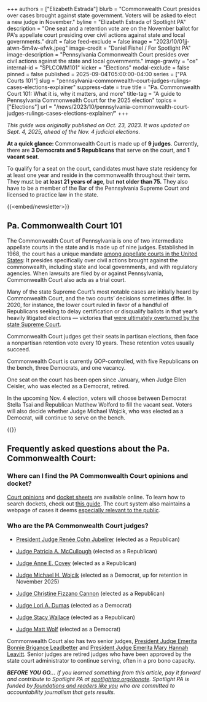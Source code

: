 +++
authors = ["Elizabeth Estrada"]
blurb = "Commonwealth Court presides over cases brought against state government. Voters will be asked to elect a new judge in November."
byline = "Elizabeth Estrada of Spotlight PA"
description = "One seat and a retention vote are on the November ballot for PA's appellate court presiding over civil actions against state and local governments."
draft = false
feed-exclude = false
image = "2023/10/01jj-atwn-5m4w-efwk.jpeg"
image-credit = "Daniel Fishel / For Spotlight PA"
image-description = "Pennsylvania Commonwealth Court presides over civil actions against the state and local governments."
image-gravity = "ce"
internal-id = "SPLCOMM101"
kicker = "Elections"
modal-exclude = false
pinned = false
published = 2025-09-04T05:00:00-04:00
series = ["PA Courts 101"]
slug = "pennsylvania-commonwealth-court-judges-rulings-cases-elections-explainer"
suppress-date = true
title = "Pa. Commonwealth Court 101: What it is, why it matters, and more"
title-tag = "A guide to Pennsylvania Commonwealth Court for the 2025 election"
topics = ["Elections"]
url = "/news/2023/10/pennsylvania-commonwealth-court-judges-rulings-cases-elections-explainer/"
+++

<em>This guide was originally published on Oct. 23, 2023. It was updated on Sept. 4, 2025, ahead of the Nov. 4 judicial elections.</em>

<strong>At a quick glance: </strong>Commonwealth Court is made up of <strong>9 judges</strong>. Currently, there are <strong>3 Democrats and 5 Republicans</strong> that serve on the court, and <strong>1 vacant seat</strong>.

To qualify for a seat on the court, candidates must have state residency for at least one year and reside in the commonwealth throughout their term. They must be <strong>at least 21 years of age</strong>, but <strong>not older than 75.</strong> They also have to be a member of the Bar of the Pennsylvania Supreme Court and licensed to practice law in the state.

{{<embed/newsletter>}}

## Pa. Commonwealth Court 101

The Commonwealth Court of Pennsylvania is one of two intermediate appellate courts in the state and is made up of nine judges. Established in 1968, the court has a unique mandate <a href="http://pacchs.org/">among appellate courts in the United States</a>: It presides specifically over civil actions brought against the commonwealth, including state and local governments, and with regulatory agencies. When lawsuits are filed by or against Pennsylvania, Commonwealth Court also acts as a trial court.

Many of the state Supreme Court’s most notable cases are initially heard by Commonwealth Court, and the two courts’ decisions sometimes differ. In 2020, for instance, the lower court ruled in favor of a handful of Republicans seeking to delay certification or disqualify ballots in that year’s heavily litigated elections — victories that <a href="https://www.penncapital-star.com/criminal-justice/meet-the-pa-commonwealth-court-judges-whove-recently-sided-with-republicans-on-election-rulings-only-to-be-overturned-by-higher-courts/">were ultimately overturned by the state Supreme Court</a>.

Commonwealth Court judges get their seats in partisan elections, then face a nonpartisan retention vote every 10 years. These retention votes usually succeed.

Commonwealth Court is currently GOP-controlled, with five Republicans on the bench, three Democrats, and one vacancy.

One seat on the court has been open since January, when Judge Ellen Ceisler, who was elected as a Democrat, retired.

In the upcoming Nov. 4 election, voters will choose between Democrat Stella Tsai and Republican Matthew Wolford to fill the vacant seat. Voters will also decide whether Judge Michael Wojcik, who was elected as a Democrat, will continue to serve on the bench.

{{<picture src="cas/be5w-ebzy-ds9h-t7hw.jpeg" width-ratio="2750" height-ratio="935" description="Members of the Pennsylvania Commonwealth Court as of September 2025." caption="Members of the Pennsylvania Commonwealth Court as of September 2025." credit="Courtesy Administrative Office of Pennsylvania Courts">}}

## Frequently asked questions about the Pa. Commonwealth Court:

### Where can I find the PA Commonwealth Court opinions and docket?

<a href="https://www.pacourts.us/courts/commonwealth-court/court-opinions">Court opinions</a> and <a href="https://ujsportal.pacourts.us/CaseSearch">docket sheets</a> are available online. To learn how to search dockets, check out <a href="https://help.pacourts.us/PortalHelpDocs/UJS%20Docket%20Sheets.pdf">this guide</a>. The court system also maintains a webpage of cases it deems <a href="https://www.pacourts.us/news-and-statistics/cases-of-public-interest">especially relevant to the public</a>.

### Who are the PA Commonwealth Court judges?

- <a href="https://www.pacourts.us/courts/commonwealth-court-judges/judge-renee-cohn-jubelirer">President Judge Renée Cohn Jubelirer</a> (elected as a Republican)

- <a href="https://www.pacourts.us/courts/commonwealth-court-judges/judge-patricia-a-mccullough">Judge Patricia A. McCullough</a> (elected as a Republican)

- <a href="https://www.pacourts.us/courts/commonwealth-court-judges/judge-anne-e-covey">Judge Anne E. Covey</a> (elected as a Republican)

- <a href="https://www.pacourts.us/courts/commonwealth-court-judges/judge-michael-h-wojcik">Judge Michael H. Wojcik</a> (elected as a Democrat, up for retention in November 2025)

- <a href="https://www.pacourts.us/courts/commonwealth-court-judges/judge-christine-fizzano-cannon">Judge Christine Fizzano Cannon</a> (elected as a Republican)

- <a href="https://www.pacourts.us/courts/commonwealth-court-judges/judge-lori-a-dumas">Judge Lori A. Dumas</a> (elected as a Democrat)

- <a href="https://www.pacourts.us/courts/commonwealth-court-judges/judge-stacy-wallace">Judge Stacy Wallace</a> (elected as a Republican)

- <a href="https://www.pacourts.us/courts/commonwealth-court-judges/judge-matthew-s-wolf">Judge Matt Wolf</a> (elected as a Democrat)

Commonwealth Court also has two senior judges, <a href="https://www.pacourts.us/courts/commonwealth-court-judges/judge-bonnie-brigance-leadbetter">President Judge Emerita Bonnie Brigance Leadbetter</a> and <a href="https://www.pacourts.us/courts/commonwealth-court-judges/judge-mary-hannah-leavitt">President Judge Emerita Mary Hannah Leavitt</a>. Senior judges are retired judges who have been approved by the state court administrator to continue serving, often in a pro bono capacity.

<strong><em>BEFORE YOU GO…</em></strong><em> If you learned something from this article, pay it forward and contribute to Spotlight PA at </em><a href="http://spotlightpa.org/donate"><em>spotlightpa.org/donate</em></a><em>. Spotlight PA is funded by</em><a href="https://www.spotlightpa.org/support"><em> foundations and readers like you</em></a><em> who are committed to accountability journalism that gets results.</em>
